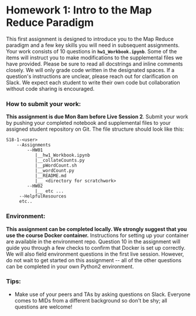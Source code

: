 # Homework 1: Intro to the Map Reduce Paradigm

This first assignment is designed to introduce you to the Map Reduce paradigm and a few key skills you will need in subsequent assignments. Your work consists of 10 questions in **`hw1_Workbook.ipynb`**. Some of the items will instruct you to make modifications to the supplemental files we have provided. Please be sure to read all docstrings and inline comments closely. We will only grade code written in the designated spaces. If a question's instructions are unclear, please reach out for clarification on Slack. We expect each student to write their own code but collaboration without code sharing is encouraged.

### How to submit your work:
**This assignment is due Mon 8am before Live Session 2**. Submit your work by pushing your completed notebook and supplemental files to your assigned student repository on Git. The file structure should look like this:
```
S18-1-<user>
    --Assignments
        --HW01
           |__hw1_Workbook.ipynb
           |__collateCounts.py
           |__pWordCount.sh
           |__wordCount.py
           |__README.md
           |__ <directory for scratchwork>
        --HW02
           |__ etc ...
     --HelpfulResources
     etc..
```

### Environment:
**This assignment can be completed locally. We strongly suggest that you use the course Docker container.** Instructions for setting up your container are available in the environment repo. Question 10 in the assignment will guide you through a few checks to confirm that Docker is set up correctly. We will also field environment questions in the first live session. However, do not wait to get started on this assignment -- all of the other questions can be completed in your own Python2 environment.

### Tips:
* Make use of your peers and TAs by asking questions on Slack. Everyone comes to MIDs from a different background so don't be shy; all questions are welcome!
